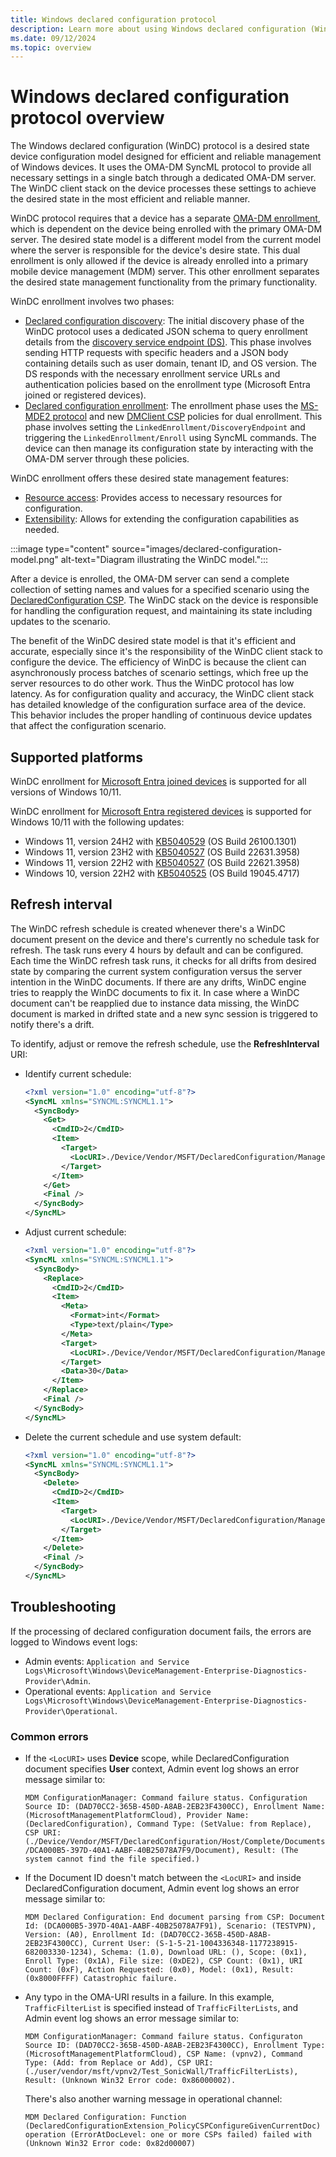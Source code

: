 ```yaml
---
title: Windows declared configuration protocol
description: Learn more about using Windows declared configuration (WinDC) protocol for desired state management of Windows devices.
ms.date: 09/12/2024
ms.topic: overview
---
```


# Windows declared configuration protocol overview

The Windows declared configuration (WinDC) protocol is a desired state device configuration model designed for efficient and reliable management of Windows devices. It uses the OMA-DM SyncML protocol to provide all necessary settings in a single batch through a dedicated OMA-DM server. The WinDC client stack on the device processes these settings to achieve the desired state in the most efficient and reliable manner.

WinDC protocol requires that a device has a separate [OMA-DM enrollment](mdm-overview.md), which is dependent on the device being enrolled with the primary OMA-DM server. The desired state model is a different model from the current model where the server is responsible for the device's desire state. This dual enrollment is only allowed if the device is already enrolled into a primary mobile device management (MDM) server. This other enrollment separates the desired state management functionality from the primary functionality.

WinDC enrollment involves two phases:

- [Declared configuration discovery](declared-configuration-discovery.md): The initial discovery phase of the WinDC protocol uses a dedicated JSON schema to query enrollment details from the [discovery service endpoint (DS)](/openspecs/windows_protocols/ms-mde2/60deaa44-52df-4a47-a844-f5b42037f7d3#gt_8d76dac8-122a-452b-8c97-b25af916f19b). This phase involves sending HTTP requests with specific headers and a JSON body containing details such as user domain, tenant ID, and OS version. The DS responds with the necessary enrollment service URLs and authentication policies based on the enrollment type (Microsoft Entra joined or registered devices).
- [Declared configuration enrollment](declared-configuration-enrollment.md): The enrollment phase uses the [MS-MDE2 protocol](/openspecs/windows_protocols/ms-mde2/4d7eadd5-3951-4f1c-8159-c39e07cbe692) and new [DMClient CSP](mdm/dmclient-csp.md) policies for dual enrollment. This phase involves setting the `LinkedEnrollment/DiscoveryEndpoint` and triggering the `LinkedEnrollment/Enroll` using SyncML commands. The device can then manage its configuration state by interacting with the OMA-DM server through these policies.

WinDC enrollment offers these desired state management features:

- [Resource access](declared-configuration-resource-access.md): Provides access to necessary resources for configuration.
- [Extensibility](declared-configuration-extensibility.md): Allows for extending the configuration capabilities as needed.

:::image type="content" source="images/declared-configuration-model.png" alt-text="Diagram illustrating the WinDC model.":::

After a device is enrolled, the OMA-DM server can send a complete collection of setting names and values for a specified scenario using the [DeclaredConfiguration CSP](mdm/declaredconfiguration-csp.md). The WinDC stack on the device is responsible for handling the configuration request, and maintaining its state including updates to the scenario.

The benefit of the WinDC desired state model is that it's efficient and accurate, especially since it's the responsibility of the WinDC client stack to configure the device. The efficiency of WinDC is because the client can asynchronously process batches of scenario settings, which free up the server resources to do other work. Thus the WinDC protocol has low latency. As for configuration quality and accuracy, the WinDC client stack has detailed knowledge of the configuration surface area of the device. This behavior includes the proper handling of continuous device updates that affect the configuration scenario.

## Supported platforms

WinDC enrollment for [Microsoft Entra joined devices](/entra/identity/devices/concept-directory-join) is supported for all versions of Windows 10/11.

WinDC enrollment for [Microsoft Entra registered devices](/entra/identity/devices/concept-device-registration) is supported for Windows 10/11 with the following updates:

- Windows 11, version 24H2 with [KB5040529](https://support.microsoft.com/help/5040529) (OS Build 26100.1301)
- Windows 11, version 23H2 with [KB5040527](https://support.microsoft.com/help/5040527) (OS Build 22631.3958)
- Windows 11, version 22H2 with [KB5040527](https://support.microsoft.com/help/5040527) (OS Build 22621.3958)
- Windows 10, version 22H2 with [KB5040525](https://support.microsoft.com/help/5040525) (OS Build 19045.4717)

## Refresh interval

The WinDC refresh schedule is created whenever there's a WinDC document present on the device and there's currently no schedule task for refresh. The task runs every 4 hours by default and can be configured. Each time the WinDC refresh task runs, it checks for all drifts from desired state by comparing the current system configuration versus the server intention in the WinDC documents. If there are any drifts, WinDC engine tries to reapply the WinDC documents to fix it. In case where a WinDC document can't be reapplied due to instance data missing, the WinDC document is marked in drifted state and a new sync session is triggered to notify there's a drift.

To identify, adjust or remove the refresh schedule, use the **RefreshInterval** URI:

- Identify current schedule:

    ```xml
    <?xml version="1.0" encoding="utf-8"?>
    <SyncML xmlns="SYNCML:SYNCML1.1">
      <SyncBody>
        <Get>
          <CmdID>2</CmdID>
          <Item>
            <Target>
              <LocURI>./Device/Vendor/MSFT/DeclaredConfiguration/ManagementServiceConfiguration/RefreshInterval</LocURI>
            </Target>
          </Item>
        </Get>
        <Final />
      </SyncBody>
    </SyncML>
    ```

- Adjust current schedule:

    ```xml
    <?xml version="1.0" encoding="utf-8"?>
    <SyncML xmlns="SYNCML:SYNCML1.1">
      <SyncBody>
        <Replace>
          <CmdID>2</CmdID>
          <Item>
            <Meta>
              <Format>int</Format>
              <Type>text/plain</Type>
            </Meta>
            <Target>
              <LocURI>./Device/Vendor/MSFT/DeclaredConfiguration/ManagementServiceConfiguration/RefreshInterval</LocURI>
            </Target>
            <Data>30</Data>
          </Item>
        </Replace>
        <Final />
      </SyncBody>
    </SyncML>
    ```

- Delete the current schedule and use system default:

    ```xml
    <?xml version="1.0" encoding="utf-8"?>
    <SyncML xmlns="SYNCML:SYNCML1.1">
      <SyncBody>
        <Delete>
          <CmdID>2</CmdID>
          <Item>
            <Target>
              <LocURI>./Device/Vendor/MSFT/DeclaredConfiguration/ManagementServiceConfiguration/RefreshInterval</LocURI>
            </Target>
          </Item>
        </Delete>
        <Final />
      </SyncBody>
    </SyncML>
    ```

## Troubleshooting

If the processing of declared configuration document fails, the errors are logged to Windows event logs:

- Admin events: `Application and Service Logs\Microsoft\Windows\DeviceManagement-Enterprise-Diagnostics-Provider\Admin`.
- Operational events: `Application and Service Logs\Microsoft\Windows\DeviceManagement-Enterprise-Diagnostics-Provider\Operational`.

### Common errors

- If the `<LocURI>` uses **Device** scope, while DeclaredConfiguration document specifies **User** context, Admin event log shows an error message similar to:

    `MDM ConfigurationManager: Command failure status. Configuration Source ID: (DAD70CC2-365B-450D-A8AB-2EB23F4300CC), Enrollment Name: (MicrosoftManagementPlatformCloud), Provider Name: (DeclaredConfiguration), Command Type: (SetValue: from Replace), CSP URI: (./Device/Vendor/MSFT/DeclaredConfiguration/Host/Complete/Documents/DCA000B5-397D-40A1-AABF-40B25078A7F9/Document), Result: (The system cannot find the file specified.)`

- If the Document ID doesn't match between the `<LocURI>` and inside DeclaredConfiguration document, Admin event log shows an error message similar to:

    `MDM Declared Configuration: End document parsing from CSP: Document Id: (DCA000B5-397D-40A1-AABF-40B25078A7F91), Scenario: (TESTVPN), Version: (A0), Enrollment Id: (DAD70CC2-365B-450D-A8AB-2EB23F4300CC), Current User: (S-1-5-21-1004336348-1177238915-682003330-1234), Schema: (1.0), Download URL: (), Scope: (0x1), Enroll Type: (0x1A), File size: (0xDE2), CSP Count: (0x1), URI Count: (0xF), Action Requested: (0x0), Model: (0x1), Result:(0x8000FFFF) Catastrophic failure.`

- Any typo in the OMA-URI results in a failure. In this example, `TrafficFilterList` is specified instead of `TrafficFilterLists`, and Admin event log shows an error message similar to:

    `MDM ConfigurationManager: Command failure status. Configuraton Source ID: (DAD70CC2-365B-450D-A8AB-2EB23F4300CC), Enrollment Type: (MicrosoftManagementPlatformCloud), CSP Name: (vpnv2), Command Type: (Add: from Replace or Add), CSP URI: (./user/vendor/msft/vpnv2/Test_SonicWall/TrafficFilterLists), Result: (Unknown Win32 Error code: 0x86000002).`

    There's also another warning message in operational channel:

    `MDM Declared Configuration: Function (DeclaredConfigurationExtension_PolicyCSPConfigureGivenCurrentDoc) operation (ErrorAtDocLevel: one or more CSPs failed) failed with (Unknown Win32 Error code: 0x82d00007)`
